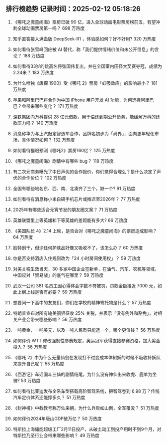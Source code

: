 
## 排行榜趋势 记录时间：2025-02-12 05:18:26
  
  1. 《哪吒之魔童闹海》票房已破 90 亿，进入全球动画电影票房榜前五，有望冲刺全球动画票房第一吗？ 698 万热度
    
  2. 知乎直答接入满血版 DeepSeek-R1 ，体验感如何？好不好用? 320 万热度
    
  3. 如何看待张雪峰回应被 AI 替代，称「我们提供情绪价值和未公开信息」的言论？ 188 万热度
    
  4. 如何看待33岁的跳高名将张国伟复出，并在全国室内田径大奖赛夺冠，成绩为2.24米？ 183 万热度
    
  5. 为什么唯独《唐探 1900》受《哪吒 2》票房「虹吸效应」的影响最小？ 181 万热度
    
  6. 苹果和阿里巴巴将合作为中国 iPhone 用户开发 AI 功能，为何选择阿里巴巴？会带来哪些变化？ 171 万热度
    
  7. 深铁集团向万科提供 28 亿元借款，用于偿还到期公开债务，能缓解万科的还款压力吗？ 140 万热度
    
  8. 消息称华为与上汽敲定智选车合作，品牌名初步为「尚界」，面向更年轻化市场，具体情况如何？ 132 万热度
    
  9. 如何看待猫眼预测《哪吒2》票房160亿？ 125 万热度
    
  10. 《哪吒之魔童闹海》剧情中有哪些 bug？ 118 万热度
    
  11. 有二次元商务曝光了中日声优的合作报价，你们觉得合理么？是什么决定了声优的合作价位？ 102 万热度
    
  12. 全国有哪些地名东、西、南、北凑齐了三个，缺一个? 91 万热度
    
  13. 如何看待有消息称小米自研手机芯片或推迟至2026年？ 77 万热度
    
  14. 2025年有哪些适合元宵节发的朋友圈文案？ 71 万热度
    
  15. 英雄联盟里上等英雄和下等英雄的差距能有多大? 66 万热度
    
  16. 《美国队长 4》2.14 上映，是否会对《哪吒之魔童闹海》的票房造成影响？ 64 万热度
    
  17. 脸特别干，但涂任何护肤品好像又吸收不了，该怎么办？ 60 万热度
    
  18. 你是否支持酒店入住规则改为「24 小时房间使用权」？ 59 万热度
    
  19. 对美关税生效当天，30 多家中国企业签新单，在油气、汽车、农机等领域，中国应对「贸易战」的底气在哪里？ 59 万热度
    
  20. 武汉一公司 381 名员工因心得体会字数不符被罚，罚款金额接近 7000 元，如此上纲上线是否有必要？ 59 万热度
    
  21. 想要问一下高中的友友们，你们在学校的精神寄托物是什么？ 57 万热度
    
  22. 特朗普宣布对所有输美钢铝征收 25% 关税，并表示「没有例外和豁免」，对相关产业会带来哪些影响？ 56 万热度
    
  23. 一吨黄金，一吨美元，以及一吨人民币只能选一个，哪个更值钱？ 56 万热度
    
  24. 如何评价 WTT 修改强制性参赛规定，奥运冠军获得直接参赛资格，加大奖金投入？ 56 万热度
    
  25. 《哪吒 2》中为什么无量仙翁在发现打不过变成本体树妖的时候不吸收补妖队来提升自己呢？ 55 万热度
    
  26. 《西游记》车迟国斗三仙的剧情结尾，为什么没有神仙出来收虎、鹿羊为坐骑? 53 万热度
    
  27. 如何看待比亚迪发布全系车型搭载高阶智驾系统，把智驾卷到 6.98 万？传统汽车定价体系还能撑多久？ 51 万热度
    
  28. 《封神榜》中截教号称万仙来朝，为什么兵败如山倒，全军覆没？ 51 万热度
    
  29. 如何评价2024年唐山GDP破万亿？ 50 万热度
    
  30. 特斯拉上海储能超级工厂2月11日投产，从破土动工到投产用时不到9个月，对特斯拉乃至行业会带来哪些影响？ 49 万热度
    